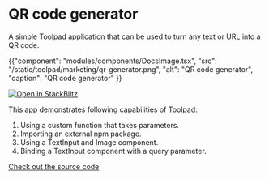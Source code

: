 # QR code generator

<p class="description">A simple Toolpad application that can be used to turn any text or URL into a QR code.</p>

{{"component": "modules/components/DocsImage.tsx", "src": "/static/toolpad/marketing/qr-generator.png", "alt": "QR code generator", "caption": "QR code generator"  }}

[![Open in StackBlitz](https://developer.stackblitz.com/img/open_in_stackblitz.svg)](https://stackblitz.com/fork/github/mui/mui-toolpad/tree/master/examples/qrcode-generator)

This app demonstrates following capabilities of Toolpad:

1. Using a custom function that takes parameters.
2. Importing an external npm package.
3. Using a TextInput and Image component.
4. Binding a TextInput component with a query parameter.

[Check out the source code](https://github.com/mui/mui-toolpad/tree/master/examples/qr-generator)
